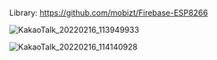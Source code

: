 Library: https://github.com/mobizt/Firebase-ESP8266

![KakaoTalk_20220216_113949933](https://user-images.githubusercontent.com/72438246/154186380-f5c34710-0e90-4bec-b3a4-1a1d065ed28e.jpg)

![KakaoTalk_20220216_114140928](https://user-images.githubusercontent.com/72438246/154186382-c7e61ee3-45fa-4611-9d34-9674343cfa84.jpg)
